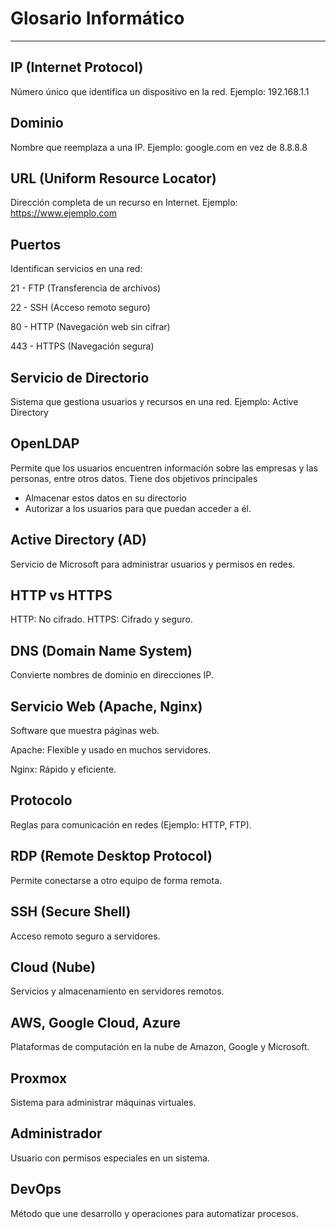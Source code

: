 # Glosario Informático
---

## IP (Internet Protocol)
Número único que identifica un dispositivo en la red.
Ejemplo: 192.168.1.1

## Dominio
Nombre que reemplaza a una IP.
Ejemplo: google.com en vez de 8.8.8.8

## URL (Uniform Resource Locator)
Dirección completa de un recurso en Internet.
Ejemplo: https://www.ejemplo.com

## Puertos
Identifican servicios en una red:

21 - FTP (Transferencia de archivos)

22 - SSH (Acceso remoto seguro)

80 - HTTP (Navegación web sin cifrar)

443 - HTTPS (Navegación segura)

## Servicio de Directorio
Sistema que gestiona usuarios y recursos en una red.
Ejemplo: Active Directory

## OpenLDAP
Permite que los usuarios encuentren información sobre las empresas y las personas, entre otros datos. Tiene dos objetivos principales
- Almacenar estos datos en su directorio
- Autorizar a los usuarios para que puedan acceder a él.

## Active Directory (AD)
Servicio de Microsoft para administrar usuarios y permisos en redes.

## HTTP vs HTTPS
HTTP: No cifrado.
HTTPS: Cifrado y seguro.

## DNS (Domain Name System)
Convierte nombres de dominio en direcciones IP.

## Servicio Web (Apache, Nginx)
Software que muestra páginas web.

Apache: Flexible y usado en muchos servidores.

Nginx: Rápido y eficiente.

## Protocolo
Reglas para comunicación en redes (Ejemplo: HTTP, FTP).

## RDP (Remote Desktop Protocol)
Permite conectarse a otro equipo de forma remota.

## SSH (Secure Shell)
Acceso remoto seguro a servidores.

## Cloud (Nube)
Servicios y almacenamiento en servidores remotos.

## AWS, Google Cloud, Azure
Plataformas de computación en la nube de Amazon, Google y Microsoft.

## Proxmox
Sistema para administrar máquinas virtuales.

## Administrador
Usuario con permisos especiales en un sistema.

## DevOps
Método que une desarrollo y operaciones para automatizar procesos.
